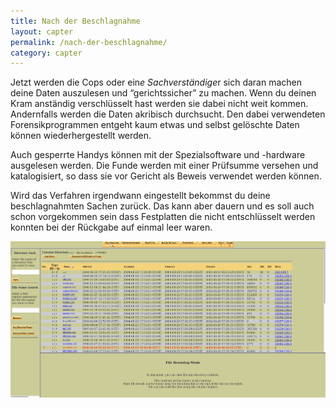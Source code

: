 ```yaml
---
title: Nach der Beschlagnahme
layout: capter
permalink: /nach-der-beschlagnahme/
category: capter
---
```

Jetzt werden die Cops oder ein*e Sachverständige*r sich daran machen deine Daten auszulesen und “gerichtssicher” zu machen. Wenn du deinen Kram anständig verschlüsselt hast werden sie dabei nicht weit kommen.
Andernfalls werden die Daten akribisch durchsucht. Den dabei verwendeten Forensikprogrammen entgeht kaum etwas und selbst gelöschte Daten können wiederhergestellt werden.

Auch gesperrte Handys können mit der Spezialsoftware und -hardware ausgelesen werden. Die Funde werden mit einer Prüfsumme versehen und katalogisiert, so dass sie vor Gericht als Beweis verwendet werden können.

Wird das Verfahren irgendwann eingestellt bekommst du deine beschlagnahmten Sachen zurück. Das kann aber dauern und es soll auch schon vorgekommen sein dass Festplatten die nicht entschlüsselt werden konnten bei der Rückgabe auf einmal leer waren.

![](../assets/posts/beschlagnahme.jpg)